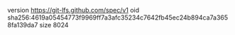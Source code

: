 version https://git-lfs.github.com/spec/v1
oid sha256:4619a05454773f9969ff7a3afc35234c7642fb45ec24b894ca7a3658fa139da7
size 8024

